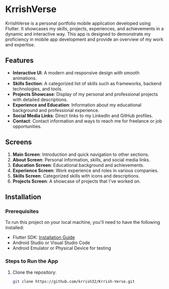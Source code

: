 # KrrishVerse

KrrishVerse is a personal portfolio mobile application developed using Flutter. It showcases my skills, projects, experiences, and achievements in a dynamic and interactive way. This app is designed to demonstrate my proficiency in mobile app development and provide an overview of my work and expertise.

## Features

- **Interactive UI**: A modern and responsive design with smooth animations.
- **Skills Section**: A categorized list of skills such as frameworks, backend technologies, and tools.
- **Projects Showcase**: Display of my personal and professional projects with detailed descriptions.
- **Experience and Education**: Information about my educational background and professional experience.
- **Social Media Links**: Direct links to my LinkedIn and GitHub profiles.
- **Contact**: Contact information and ways to reach me for freelance or job opportunities.

## Screens

1. **Main Screen**: Introduction and quick navigation to other sections.
2. **About Screen**: Personal information, skills, and social media links.
3. **Education Screen**: Educational background and achievements.
4. **Experience Screen**: Work experience and roles in various companies.
5. **Skills Screen**: Categorized skills with icons and descriptions.
6. **Projects Screen**: A showcase of projects that I've worked on.

## Installation

### Prerequisites

To run this project on your local machine, you'll need to have the following installed:

- Flutter SDK: [Installation Guide](https://flutter.dev/docs/get-started/install)
- Android Studio or Visual Studio Code
- Android Emulator or Physical Device for testing

### Steps to Run the App

1. Clone the repository:
   ```bash
   git clone https://github.com/krrish32/Krrish-Verse.git
